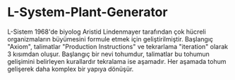 # L-System-Plant-Generator

L-Sistem 1968'de biyolog Aristid Lindenmayer tarafından çok hücreli organizmaların büyümesini formule etmek için geliştirilmiştir. Başlangıç "Axiom", talimatlar "Production Instructions" ve tekrarlama "iteration" olarak 3 kısımdan oluşur. Başlangıç bir nevi tohumdur, talimatlar bu tohumun gelişimini belirleyen kurallardır tekralama ise aşamadır. Her aşamada tohum gelişerek daha komplex bir yapıya dönüşür.
